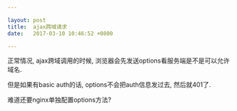 ```yaml
---

layout: post
title:  ajax跨域请求
date:   2017-03-10 10:46:52 +0800

---
```


正常情况, ajax跨域调用的时候, 浏览器会先发送options看服务端是不是可以允许域名.

但是如果有basic auth的话, options不会把auth信息发过去, 然后就401了.

难道还要nginx单独配置options方法?

